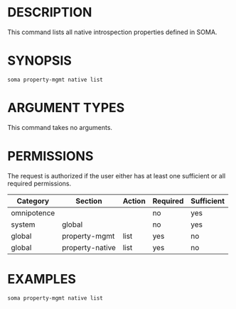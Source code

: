 # DESCRIPTION

This command lists all native introspection properties defined in SOMA.

# SYNOPSIS

```
soma property-mgmt native list
```

# ARGUMENT TYPES

This command takes no arguments.

# PERMISSIONS

The request is authorized if the user either has at least one
sufficient or all required permissions.

Category | Section | Action | Required | Sufficient
 ------- | ------- | ------ | -------- | ----------
omnipotence | | | no | yes
system | global | | no | yes
global | property-mgmt | list | yes | no
global | property-native | list | yes | no

# EXAMPLES

```
soma property-mgmt native list
```
